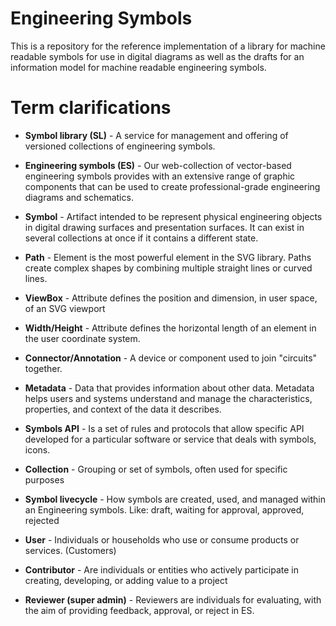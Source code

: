 # Engineering Symbols

This is a repository for the reference implementation of a library for machine readable symbols for use in digital diagrams as well as the drafts for an information model for machine readable engineering symbols.

# Term clarifications

-   **Symbol library (SL)** - A service for management and offering of versioned collections of engineering symbols.

-   **Engineering symbols (ES)** - Our web-collection of vector-based engineering symbols provides with an extensive range of graphic components that can be used to create professional-grade engineering diagrams and schematics.

-   **Symbol** - Artifact intended to be represent physical engineering objects in digital drawing surfaces and presentation surfaces. It can exist in several collections at once if it contains a different state.

-   **Path** - Element is the most powerful element in the SVG library. Paths create complex shapes by combining multiple straight lines or curved lines.

-   **ViewBox** - Attribute defines the position and dimension, in user space, of an SVG viewport
-   **Width/Height** - Attribute defines the horizontal length of an element in the user coordinate system.

-   **Connector/Annotation** - A device or component used to join "circuits" together.
-   **Metadata** - Data that provides information about other data. Metadata helps users and systems understand and manage the characteristics, properties, and context of the data it describes.

-   **Symbols API** - Is a set of rules and protocols that allow specific API developed for a particular software or service that deals with symbols, icons.

-   **Collection** - Grouping or set of symbols, often used for specific purposes
-   **Symbol livecycle** - How symbols are created, used, and managed within an Engineering symbols. Like: draft, waiting for approval, approved, rejected

-   **User** - Individuals or households who use or consume products or services. (Customers)
-   **Contributor** - Are individuals or entities who actively participate in creating, developing, or adding value to a project
-   **Reviewer (super admin)** - Reviewers are individuals for evaluating, with the aim of providing feedback, approval, or reject in ES.
